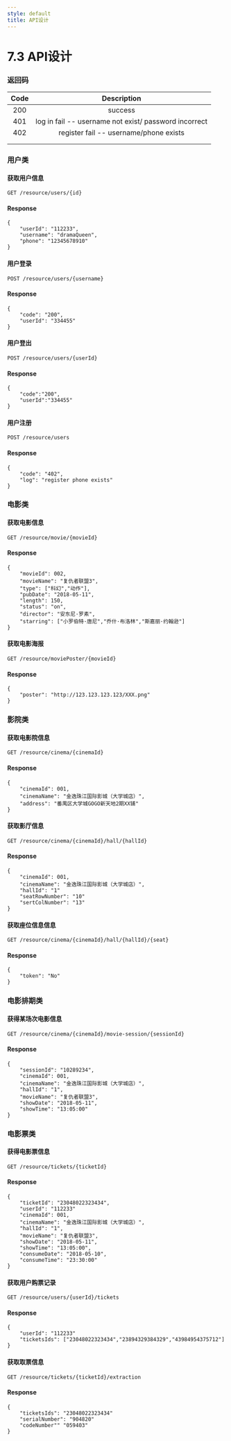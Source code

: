 ```yaml
---
style: default
title: API设计
---
```


# 7.3 API设计

### 返回码

| Code |               Description                |
| :--: | :--------------------------------------: |
| 200  |                 success                  |
| 401  | log in fail -- username not exist/ password incorrect |
| 402  |  register fail -- username/phone exists  |
|      |                                          |
|      |                                          |

### 用户类

#### 获取用户信息

```
GET /resource/users/{id}
```

#### Response

```
{
    "userId": "112233",
    "username": "dramaQueen",
    "phone": "12345678910"
}
```



#### 用户登录

```
POST /resource/users/{username}
```

#### Response

```
{
    "code": "200",
    "userId": "334455"
}
```

#### 用户登出

```
POST /resource/users/{userId}
```

#### Response

```
{
    "code":"200",
    "userId":"334455"
}
```

#### 用户注册

```
POST /resource/users
```

#### Response

```
{
    "code": "402",
    "log": "register phone exists"
}
```



### 电影类

#### 获取电影信息

```
GET /resource/movie/{movieId}
```

#### Response

```
{
    "movieId": 002,
    "movieName": "复仇者联盟3",
    "type": ["科幻","动作"],
    "pubDate": "2018-05-11",
    "length": 150,
    "status": "on",
    "director": "安东尼·罗素",
    "starring": ["小罗伯特·唐尼","乔什·布洛林","斯嘉丽·约翰逊"]
}
```

#### 获取电影海报

```
GET /resource/moviePoster/{movieId}
```

#### Response

```
{
    "poster": "http://123.123.123.123/XXX.png"
}
```



### 影院类

#### 获取电影院信息

```
GET /resource/cinema/{cinemaId}
```

#### Response

```
{
    "cinemaId": 001,
    "cinemaName": "金逸珠江国际影城（大学城店）",
    "address": "番禺区大学城GOGO新天地2期XX铺"
}
```



#### 获取影厅信息

```
GET /resource/cinema/{cinemaId}/hall/{hallId}
```

#### Response

```
{
    "cinemaId": 001,
    "cinemaName": "金逸珠江国际影城（大学城店）",
    "hallId": "1"
    "seatRowNumber": "10"
    "sertColNumber": "13"
}
```

#### 获取座位信息信息

```
GET /resource/cinema/{cinemaId}/hall/{hallId}/{seat}
```

#### Response

```
{
    "token": "No"
}
```



### 电影排期类

#### 获得某场次电影信息

```
GET /resource/cinema/{cinemaId}/movie-session/{sessionId}
```

#### Response

```
{
    "sessionId": "10289234",
    "cinemaId": 001,
    "cinemaName": "金逸珠江国际影城（大学城店）",
    "hallId": "1",
    "movieName": "复仇者联盟3",
    "showDate": "2018-05-11",
    "showTime": "13:05:00"
}
```



### 电影票类

#### 获得电影票信息

```
GET /resource/tickets/{ticketId}
```

#### Response

```
{
    "ticketId": "23048022323434",
    "userId": "112233"
    "cinemaId": 001,
    "cinemaName": "金逸珠江国际影城（大学城店）",
    "hallId": "1",
    "movieName": "复仇者联盟3",
    "showDate": "2018-05-11",
    "showTime": "13:05:00",
    "consumeDate": "2018-05-10",
    "consumeTime": "23:30:00"
}
```

#### 获取用户购票记录

```
GET /resource/users/{userId}/tickets
```

#### Response

```
{
    "userId": "112233"
    "ticketsIds": ["23048022323434","23894329384329","43984954375712"]
}
```

#### 获取取票信息

```
GET /resource/tickets/{ticketId}/extraction
```

#### Response

```
{
    "ticketsIds": "23048022323434"
    "serialNumber": "904820"
    "codeNumber"" "059403"
}
```